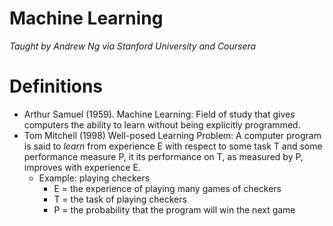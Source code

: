 # Machine Learning

*Taught by Andrew Ng via Stanford University and Coursera*

# Definitions

- Arthur Samuel (1959). Machine Learning: Field of study that gives computers the ability to learn without being explicitly programmed.
- Tom Mitchell (1998) Well-posed Learning Problem: A computer program is said to *learn* from experience E with respect to some task T and some performance measure P, it its performance on T, as measured by P, improves with experience E.
  - Example: playing checkers
    - E = the experience of playing many games of checkers
    - T = the task of playing checkers
    - P = the probability that the program will win the next game
